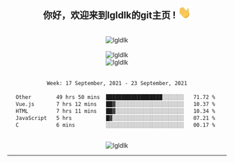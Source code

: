 <div align="center">
<h2> 你好，欢迎来到lgldlk的git主页 ! <img src="https://github.com/lgldlk/lgldlk/blob/main/gifs/Hi.gif" width="30px"></h2>
</div>

<div align="center">
 </br>
 <img src="http://aiitapp.cn:8091/?color=rgba(37,144,118,1)&shadowColor=rgba(12,16,20,1)&fontSize=120&&shadowOffsetX=9&shadowOffsetY=11" height="26px" alt="lgldlk" />
 </br>

   </br>
 <img src="https://github-readme-stats.vercel.app/api?username=lgldlk&show_icons=true&theme=gotham&locale=cn" alt="lgldlk" />
 

</br>

<img  src="http://github-readme-stats.vercel.app/api/top-langs/?username=lgldlk&show_icons=true&theme=gotham&locale=cn&layout=compact" alt="lgldlk"/>  
</br>
</br>

<!--START_SECTION:waka-->
```text
Week: 17 September, 2021 - 23 September, 2021

Other        49 hrs 50 mins  ██████████████████░░░░░░░   71.72 % 
Vue.js       7 hrs 12 mins   ██▓░░░░░░░░░░░░░░░░░░░░░░   10.37 % 
HTML         7 hrs 11 mins   ██▓░░░░░░░░░░░░░░░░░░░░░░   10.34 % 
JavaScript   5 hrs           █▓░░░░░░░░░░░░░░░░░░░░░░░   07.21 % 
C            6 mins          ░░░░░░░░░░░░░░░░░░░░░░░░░   00.17 % 
```
<!--END_SECTION:waka-->

 </br>
  <img src="https://visitor-badge.glitch.me/badge?page_id=lgldlk" alt="lgldlk" />

---

 

